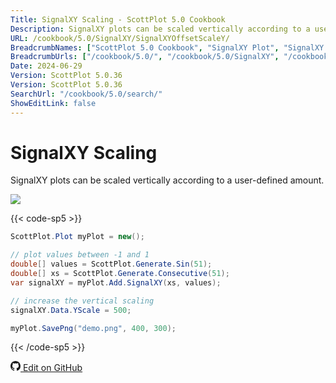 ```yaml
---
Title: SignalXY Scaling - ScottPlot 5.0 Cookbook
Description: SignalXY plots can be scaled vertically according to a user-defined amount.
URL: /cookbook/5.0/SignalXY/SignalXYOffsetScaleY/
BreadcrumbNames: ["ScottPlot 5.0 Cookbook", "SignalXY Plot", "SignalXY Scaling"]
BreadcrumbUrls: ["/cookbook/5.0/", "/cookbook/5.0/SignalXY", "/cookbook/5.0/SignalXY/SignalXYOffsetScaleY"]
Date: 2024-06-29
Version: ScottPlot 5.0.36
Version: ScottPlot 5.0.36
SearchUrl: "/cookbook/5.0/search/"
ShowEditLink: false
---
```


# SignalXY Scaling


SignalXY plots can be scaled vertically according to a user-defined amount.

[![](/cookbook/5.0/images/SignalXYOffsetScaleY.png?240629072232)](/cookbook/5.0/images/SignalXYOffsetScaleY.png?240629072232)

{{< code-sp5 >}}

```cs
ScottPlot.Plot myPlot = new();

// plot values between -1 and 1
double[] values = ScottPlot.Generate.Sin(51);
double[] xs = ScottPlot.Generate.Consecutive(51);
var signalXY = myPlot.Add.SignalXY(xs, values);

// increase the vertical scaling
signalXY.Data.YScale = 500;

myPlot.SavePng("demo.png", 400, 300);

```

{{< /code-sp5 >}}

<a href='https://github.com/ScottPlot/ScottPlot/blob/main/src/ScottPlot5/ScottPlot5%20Cookbook/Recipes/PlotTypes/SignalXY.cs'><svg xmlns="http://www.w3.org/2000/svg" width="16" height="16" fill="currentColor" class="mb-1 bi bi-github" viewBox="0 0 16 16">
  <path d="M8 0C3.58 0 0 3.58 0 8c0 3.54 2.29 6.53 5.47 7.59.4.07.55-.17.55-.38 0-.19-.01-.82-.01-1.49-2.01.37-2.53-.49-2.69-.94-.09-.23-.48-.94-.82-1.13-.28-.15-.68-.52-.01-.53.63-.01 1.08.58 1.23.82.72 1.21 1.87.87 2.33.66.07-.52.28-.87.51-1.07-1.78-.2-3.64-.89-3.64-3.95 0-.87.31-1.59.82-2.15-.08-.2-.36-1.02.08-2.12 0 0 .67-.21 2.2.82.64-.18 1.32-.27 2-.27s1.36.09 2 .27c1.53-1.04 2.2-.82 2.2-.82.44 1.1.16 1.92.08 2.12.51.56.82 1.27.82 2.15 0 3.07-1.87 3.75-3.65 3.95.29.25.54.73.54 1.48 0 1.07-.01 1.93-.01 2.2 0 .21.15.46.55.38A8.01 8.01 0 0 0 16 8c0-4.42-3.58-8-8-8"/>
</svg> Edit on GitHub</a>

